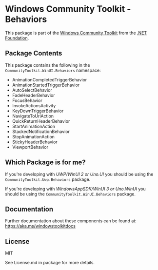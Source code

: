 
# Windows Community Toolkit - Behaviors

This package is part of the [Windows Community Toolkit](https://aka.ms/toolkit/windows) from the [.NET Foundation](https://dotnetfoundation.org).

## Package Contents

This package contains the following in the `CommunityToolkit.WinUI.Behaviors` namespace:

- AnimationCompletedTriggerBehavior
- AnimationStartedTriggerBehavior
- AutoSelectBehavior
- FadeHeaderBehavior
- FocusBehavior
- InvokeActionsActivity
- KeyDownTriggerBehavior
- NavigateToUriAction
- QuickReturnHeaderBehavior
- StartAnimationAction
- StackedNotificationBehavior
- StopAnimationAction
- StickyHeaderBehavior
- ViewportBehavior

## Which Package is for me?

If you're developing with _UWP/WinUI 2 or Uno.UI_ you should be using the `CommunityToolkit.Uwp.Behaviors` package.

If you're developing with _WindowsAppSDK/WinUI 3 or Uno.WinUI_ you should be using the `CommunityToolkit.WinUI.Behaviors` package.

## Documentation

Further documentation about these components can be found at: https://aka.ms/windowstoolkitdocs

## License

MIT

See License.md in package for more details.
